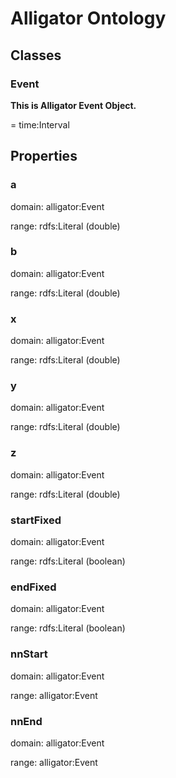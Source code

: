 # Alligator Ontology

## Classes

### Event

**This is Alligator Event Object.**

= time:Interval

## Properties

### a

domain: alligator:Event

range: rdfs:Literal (double)

### b

domain: alligator:Event

range: rdfs:Literal (double)

### x

domain: alligator:Event

range: rdfs:Literal (double)

### y

domain: alligator:Event

range: rdfs:Literal (double)

### z

domain: alligator:Event

range: rdfs:Literal (double)

### startFixed

domain: alligator:Event

range: rdfs:Literal (boolean)

### endFixed

domain: alligator:Event

range: rdfs:Literal (boolean)

### nnStart

domain: alligator:Event

range: alligator:Event

### nnEnd

domain: alligator:Event

range: alligator:Event